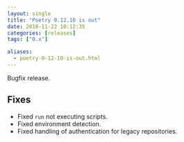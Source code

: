 ```yaml
---
layout: single
title: "Poetry 0.12.10 is out"
date: 2018-11-22 10:12:35
categories: [releases]
tags: ["0.x"]

aliases:
  - poetry-0-12-10-is-out.html
---
```


Bugfix release.

## Fixes

- Fixed `run` not executing scripts.
- Fixed environment detection.
- Fixed handling of authentication for legacy repositories.
